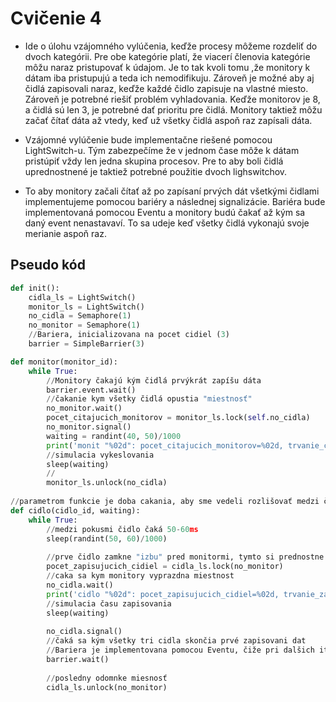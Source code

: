 # Cvičenie 4

- Ide o úlohu vzájomného vylúčenia, keďže procesy môžeme rozdeliť do dvoch kategórii. 
Pre obe kategórie platí, že viacerí členovia kategórie môžu naraz pristupovať k údajom.
Je to tak kvoli tomu ,že monitory k dátam iba pristupujú a teda ich nemodifikuju. 
Zároveň je možné aby aj čidlá zapisovali naraz, keďže každé čidlo zapisuje na 
vlastné miesto. 
Zároveň je potrebné riešiť problém vyhladovania. Keďže monitorov je 8, a čidlá sú len 3, je potrebné
dať prioritu pre čidlá.
Monitory taktiež môžu začať čítať dáta až vtedy, keď už všetky čidlá aspoň raz zapísali dáta.   

- Vzájomné vylúčenie bude implementačne riešené pomocou LightSwitch-u. Tým zabezpečíme že v jednom čase môže k dátam
pristúpiť vždy len jedna skupina procesov. Pre to aby boli čidlá uprednostnené je taktiež potrebné použitie dvoch lighswitchov.
- To aby monitory začali čítať až po zapísaní prvých dát všetkými čidlami implementujeme pomocou bariéry a následnej signalizácie. Bariéra bude implementovaná pomocou Eventu a monitory budú čakať až kým sa daný event nenastavaví. To sa udeje
keď všetky čidlá vykonajú svoje merianie aspoň raz.
## Pseudo kód
```py
def init():
    cidla_ls = LightSwitch()
    monitor_ls = LightSwitch()
    no_cidla = Semaphore(1)
    no_monitor = Semaphore(1)
    //Bariera, inicializovana na pocet cidiel (3)
    barrier = SimpleBarrier(3)

def monitor(monitor_id):
    while True:
        //Monitory čakajú kým čidlá prvýkrát zapíšu dáta
        barrier.event.wait()
        //čakanie kym všetky čidlá opustia "miestnosť" 
        no_monitor.wait()
        pocet_citajucich_monitorov = monitor_ls.lock(self.no_cidla)
        no_monitor.signal()
        waiting = randint(40, 50)/1000
        print('monit "%02d": pocet_citajucich_monitorov=%02d, trvanie_citania=%03f\n' % (monitor_id, pocet_citajucich_monitorov, waiting))
        //simulacia vykeslovania
        sleep(waiting)
        //
        monitor_ls.unlock(no_cidla)
        
//parametrom funkcie je doba cakania, aby sme vedeli rozlišovať medzi čidla P,T a H
def cidlo(cidlo_id, waiting):
    while True:
        //medzi pokusmi čidlo čaká 50-60ms
        sleep(randint(50, 60)/1000)
        
        //prve čidlo zamkne "izbu" pred monitormi, tymto si prednostne vyžiada pristup
        pocet_zapisujucich_cidiel = cidla_ls.lock(no_monitor)
        //caka sa kym monitory vyprazdna miestnost
        no_cidla.wait()
        print('cidlo "%02d": pocet_zapisujucich_cidiel=%02d, trvanie_zapisu=%03f\n' % (cidlo_id, pocet_zapisujucich_cidiel, waiting))
        //simulacia času zapisovania
        sleep(waiting)
        
        no_cidla.signal()
        //čaká sa kým všetky tri cidla skončia prvé zapisovani dat
        //Bariera je implementovana pomocou Eventu, čiže pri dalšich iteraciach nijako neovplyvnuje beh programu
        barrier.wait()
        
        //posledny odomnke miesnosť
        cidla_ls.unlock(no_monitor)
```
 
